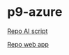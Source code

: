 # p9-azure

[Repo AI script](https://github.com/DerrazSofiane/p9)

[Repo web app](https://github.com/DerrazSofiane/p9-streamlit)
